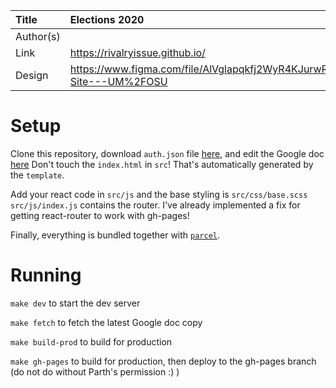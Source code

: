 | Title     | Elections 2020                             |
| :-------- | :----------------------------------------- |
| Author(s) |                                            |
| Link      | https://rivalryissue.github.io/            |
| Design    | https://www.figma.com/file/AlVglapqkfj2WyR4KJurwR/Rivalry-Site---UM%2FOSU          |

# Setup

Clone this repository, download `auth.json` file
[here](https://drive.google.com/drive/u/0/folders/1RTFhJ6MHC7nGNg3CtxiAAhgwd3-GBQwo),
and edit the Google doc [here](https://docs.google.com/document/d/1QNCE2-KXUPIEmYmUcUkPzxA7HsnZqeobjXVPM3EDAN0/edit?usp=sharing)
Don't touch the `index.html` in `src`! That's automatically generated by the `template`.

Add your react code in `src/js` and the base styling is `src/css/base.scss`
`src/js/index.js` contains the router. I've already implemented a fix for getting react-router to work with gh-pages!

Finally, everything is bundled together with [`parcel`](https://parceljs.org/).

# Running

`make dev` to start the dev server

`make fetch` to fetch the latest Google doc copy

`make build-prod` to build for production

`make gh-pages` to build for production, then deploy to the gh-pages branch (do not do without Parth's permission :) )
